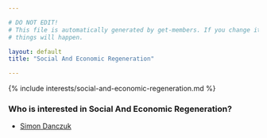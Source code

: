 ```yaml
---

# DO NOT EDIT!
# This file is automatically generated by get-members. If you change it, bad
# things will happen.

layout: default
title: "Social And Economic Regeneration"

---
```


{% include interests/social-and-economic-regeneration.md %}

### Who is interested in Social And Economic Regeneration?


* [Simon Danczuk](/members/simon-danczuk.html)

